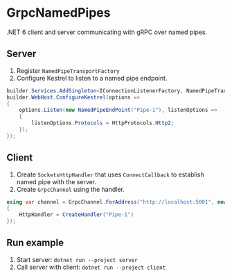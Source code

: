 # GrpcNamedPipes

.NET 6 client and server communicating with gRPC over named pipes.

## Server

1. Register `NamedPipeTransportFactory`
2. Configure Kestrel to listen to a named pipe endpoint.

```csharp
builder.Services.AddSingleton<IConnectionListenerFactory, NamedPipeTransportFactory>();
builder.WebHost.ConfigureKestrel(options =>
{
    options.Listen(new NamedPipeEndPoint("Pipe-1"), listenOptions =>
    {
        listenOptions.Protocols = HttpProtocols.Http2;
    });
});
```

## Client

1. Create `SocketsHttpHandler` that uses `ConnectCallback` to establish named pipe with the server.
2. Create `GrpcChannel` using the handler.

```csharp
using var channel = GrpcChannel.ForAddress("http://localhost:5001", new GrpcChannelOptions
{
    HttpHandler = CreateHandler("Pipe-1")
});
```

## Run example

1. Start server: `dotnet run --project server`
2. Call server with client: `dotnet run --project client`
